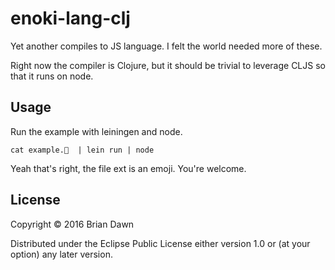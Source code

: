 # enoki-lang-clj

Yet another compiles to JS language. I felt the world needed more of these.

Right now the compiler is Clojure, but it should be trivial to leverage CLJS so that
it runs on node.

## Usage

Run the example with leiningen and node.

    cat example.🍄  | lein run | node

Yeah that's right, the file ext is an emoji. You're welcome.

## License

Copyright © 2016 Brian Dawn

Distributed under the Eclipse Public License either version 1.0 or (at
your option) any later version.
